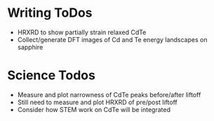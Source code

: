 Writing ToDos
======================
* HRXRD to show partially strain relaxed CdTe
* Collect/generate DFT images of Cd and Te energy landscapes on sapphire

Science Todos
========================
* Measure and plot narrowness of CdTe peaks before/after liftoff
* Still need to measure and plot HRXRD of pre/post liftoff
* Consider how STEM work on CdTe will be integrated
